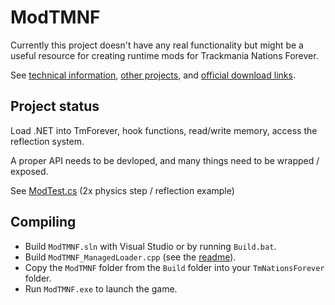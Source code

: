 # ModTMNF

Currently this project doesn't have any real functionality but might be a useful resource for creating runtime mods for Trackmania Nations Forever.

See [technical information](/ModTMNF/Analysis/Docs/), [other projects](/ModTMNF/Analysis/Docs/OtherProjects.md), and [official download links](/ModTMNF/Analysis/Docs/DownloadLinks.md).

## Project status

Load .NET into TmForever, hook functions, read/write memory, access the reflection system.

A proper API needs to be devloped, and many things need to be wrapped / exposed.

See [ModTest.cs](/ModTMNF/Mods/ModTest.cs) (2x physics step / reflection example)

## Compiling

- Build `ModTMNF.sln` with Visual Studio or by running `Build.bat`.
- Build `ModTMNF_ManagedLoader.cpp` (see the [readme](/ModTMNF_ManagedLoader/README.md)).
- Copy the `ModTMNF` folder from the `Build` folder into your `TmNationsForever` folder.
- Run `ModTMNF.exe` to launch the game.
